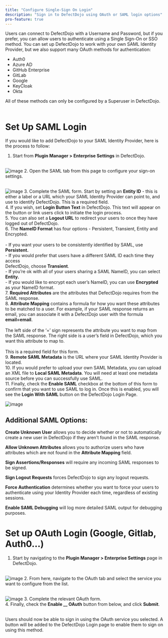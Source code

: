 ```yaml
---
title: "Configure Single-Sign On Login"
description: "Sign in to DefectDojo using OAuth or SAML login options"
pro-feature: true
---
```


Users can connect to DefectDojo with a Username and Password, but if you prefer, you can allow users to authenticate using a Single Sign\-On or SSO method. You can set up DefectDojo to work with your own SAML Identity Provider, but we also support many OAuth methods for authentication:


* Auth0
* Azure AD
* GitHub Enterprise
* GitLab
* Google
* KeyCloak
* Okta

All of these methods can only be configured by a Superuser in DefectDojo.  
​



# Set Up SAML Login


If you would like to add DefectDojo to your SAML Identity Provider, here is the process to follow:


1. Start from **Plugin Manager \> Enterprise Settings** in DefectDojo.  
​


![image](images/Configure_Single-Sign_On_Login.png)
2. Open the SAML tab from this page to configure your sign\-on settings.  
​


![image](images/Configure_Single-Sign_On_Login_2.png)
3. Complete the SAML form. Start by setting an **Entity ID** \- this is either a label or a URL which your SAML Identity Provider can point to, and use to identify DefectDojo. This is a required field.  
​
4. If you wish, set **Login Button Text** in DefectDojo. This text will appear on the button or link users click to initiate the login process.  
​
5. You can also set a **Logout URL** to redirect your users to once they have logged out of DefectDojo.  
​
6. The **NameID Format** has four options \- Persistent, Transient, Entity and Encrypted.  
​   
\- If you want your users to be consistently identified by SAML, use **Persistent.**   
\- If you would prefer that users have a different SAML ID each time they access   
DefectDojo, choose **Transient**.   
\- If you’re ok with all of your users sharing a SAML NameID, you can select **Entity.**   
\- If you would like to encrypt each user’s NameID, you can use **Encrypted** as your NameID format.  
​
7. **Required Attributes** are the attributes that DefectDojo requires from the SAML response.  
​
8. **Attribute Mapping** contains a formula for how you want these attributes to be matched to a user. For example, if your SAML response returns an email, you can associate it with a DefectDojo user with the formula **email\=email**.  
​  
The left side of the ‘\=’ sign represents the attribute you want to map from the SAML response. The right side is a user’s field in DefectDojo, which you want this attribute to map to.  
​  
This is a required field for this form.  
​
9. **Remote SAML Metadata** is the URL where your SAML Identity Provider is located.  
​
10. If you would prefer to upload your own SAML Metadata, you can upload an XML file to **Local SAML Metadata**. You will need at least one metadata source before you can successfully use SAML.  
​
11. Finally, check the **Enable SAML** checkbox at the bottom of this form to confirm that you want to use SAML to log in. Once this is enabled, you will see the **Login With SAML** button on the DefectDojo Login Page.


![image](images/Configure_Single-Sign_On_Login_3.png)

## Additional SAML Options:


**Create Unknown User** allows you to decide whether or not to automatically create a new user in DefectDojo if they aren’t found in the SAML response.



**Allow Unknown Attributes** allows you to authorize users who have attributes which are not found in the **Attribute Mapping** field.



**Sign Assertions/Responses** will require any incoming SAML responses to be signed.



**Sign Logout Requests** forces DefectDojo to sign any logout requests.



**Force Authentication** determines whether you want to force your users to authenticate using your Identity Provider each time, regardless of existing sessions.



**Enable SAML Debugging** will log more detailed SAML output for debugging purposes.





# Set up OAuth Login (Google, Gitlab, Auth0…)


1. Start by navigating to the **Plugin Manager \> Enterprise Settings** page in DefectDojo.  
​


![image](images/Configure_Single-Sign_On_Login_4.png)
2. From here, navigate to the OAuth tab and select the service you want to configure from the list.  
​


![image](images/Configure_Single-Sign_On_Login_5.png)
3. Complete the relevant OAuth form.  
​
4. Finally, check the **Enable \_\_ OAuth** button from below, and click **Submit**.   
​

Users should now be able to sign in using the OAuth service you selected. A button will be added to the DefectDojo Login page to enable them to sign on using this method.


